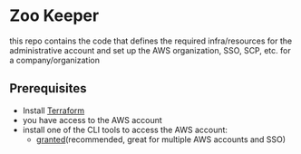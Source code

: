 # Zoo Keeper

this repo contains the code that defines the required infra/resources for the administrative account and set up the AWS organization, SSO, SCP, etc. for a company/organization

## Prerequisites

* Install [Terraform](https://developer.hashicorp.com/terraform/install)
* you have access to the AWS account
* install one of the CLI tools to access the AWS account:
  * [granted](https://docs.commonfate.io/granted/getting-started)(recommended, great for multiple AWS accounts and SSO)
